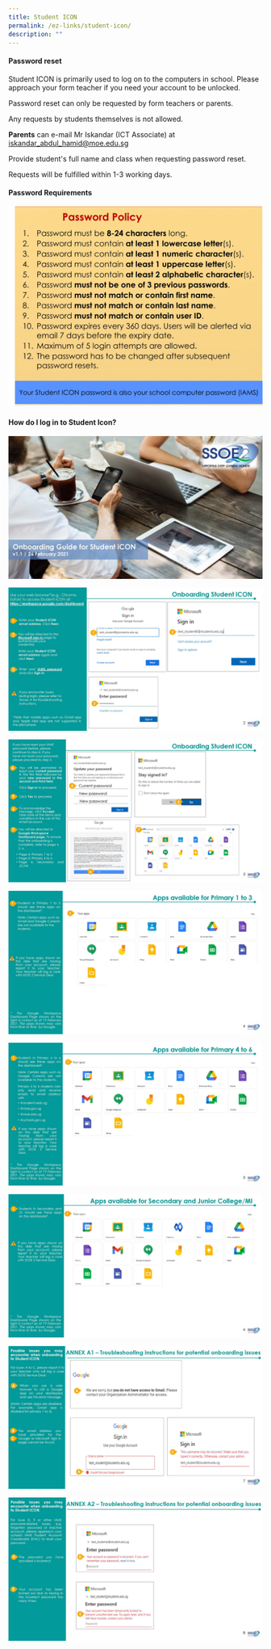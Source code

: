 ```yaml
---
title: Student ICON
permalink: /ez-links/student-icon/
description: ""
---
```

#### Password reset

Student ICON is primarily used to log on to the computers in school. Please approach your form teacher if you need your account to be unlocked.  
  
Password reset can only be requested by form teachers or parents.   
  
Any requests by students themselves is not allowed.   
  
**Parents** can e-mail Mr Iskandar (ICT Associate) at   
[iskandar_abdul_hamid@moe.edu.sg](mailto:iskandar_abdul_hamid@moe.edu.sg)
  
Provide student's full name and class when requesting password reset.   
  
Requests will be fulfilled within 1-3 working days.   
  
#### Password Requirements

![Password Requirements](/images/Student%20iCON%20-%20Password%20Requirements.jpg)

#### How do I log in to Student Icon?

![](/images/Student%20iCON%20Onboarding%20Guide%201_Page_1.jpg)

![](/images/Student%20iCON%20Onboarding%20Guide%201_Page_2.jpg)

![](/images/Student%20iCON%20Onboarding%20Guide%201_Page_3.jpg)

![](/images/Student%20iCON%20Onboarding%20Guide%201_Page_4.jpg)

![](/images/Student%20iCON%20Onboarding%20Guide%201_Page_5.jpg)

![](/images/Student%20iCON%20Onboarding%20Guide%201_Page_6.jpg)

![](/images/Student%20iCON%20Onboarding%20Guide%201_Page_7.jpg)

![](/images/Student%20iCON%20Onboarding%20Guide%201_Page_8.jpg)